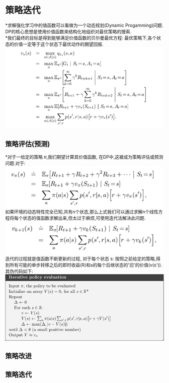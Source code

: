 策略迭代
=========
*求解强化学习中的值函数可以看做为一个动态规划(Dynamic Progamming)问题. DP的核心思想是使用价值函数来结构化地组织对最优策略的搜索.<br>
*我们最终的目标是得到能够满足价值函数的贝尔曼最优方程: 最优策略下,各个状态的价值一定等于这个状态下最优动作的期望回报.
![最优贝尔曼方程](https://github.com/MA-JIE/Reinforcement-Learning-MJ/blob/master/%E5%8A%A8%E6%80%81%E8%A7%84%E5%88%92/images/bellman_opti.png)

策略评估(预测)
-----------
*对于一给定的策略 𝜋,我们期望计算其价值函数, 在DP中,这被成为策略评估或预测问题.对于:<br>
![](https://github.com/MA-JIE/Reinforcement-Learning-MJ/blob/master/%E5%8A%A8%E6%80%81%E8%A7%84%E5%88%92/images/bellman_equation.png) <br>
如果环境的动态特性完全已知,共有n个状态,那么上式我们可以通过求解n个线性方程将每个状态的值函数求解出来,但太过于麻烦,可使用迭代法解决此问题.<br>
![迭代法](https://github.com/MA-JIE/Reinforcement-Learning-MJ/blob/master/%E5%8A%A8%E6%80%81%E8%A7%84%E5%88%92/images/bellman_iteration.png)<br>
迭代的过程就是值函数不断更新的过程, 对于每个状态 s: 按照之前给定的策略,得到所有可能的单步转移之后的即时收益(R)和s的每个后继状态的'旧'的价值(v(s')).<br> 
其伪代码如下:
![策略评估](https://github.com/MA-JIE/Reinforcement-Learning-MJ/blob/master/%E5%8A%A8%E6%80%81%E8%A7%84%E5%88%92/images/policy_evaluiation.png)<br>

策略改进
-----------

策略迭代
----------
